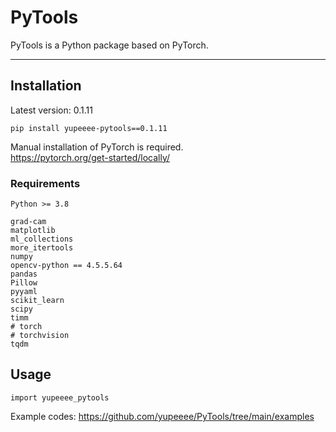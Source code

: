 # PyTools

PyTools is a Python package based on PyTorch.

---


## Installation

Latest version: 0.1.11
```
pip install yupeeee-pytools==0.1.11
```

Manual installation of PyTorch is required.\
https://pytorch.org/get-started/locally/


### Requirements

```
Python >= 3.8

grad-cam
matplotlib
ml_collections
more_itertools
numpy
opencv-python == 4.5.5.64
pandas
Pillow
pyyaml
scikit_learn
scipy
timm
# torch
# torchvision
tqdm
```


## Usage

```
import yupeeee_pytools
```

Example codes: https://github.com/yupeeee/PyTools/tree/main/examples